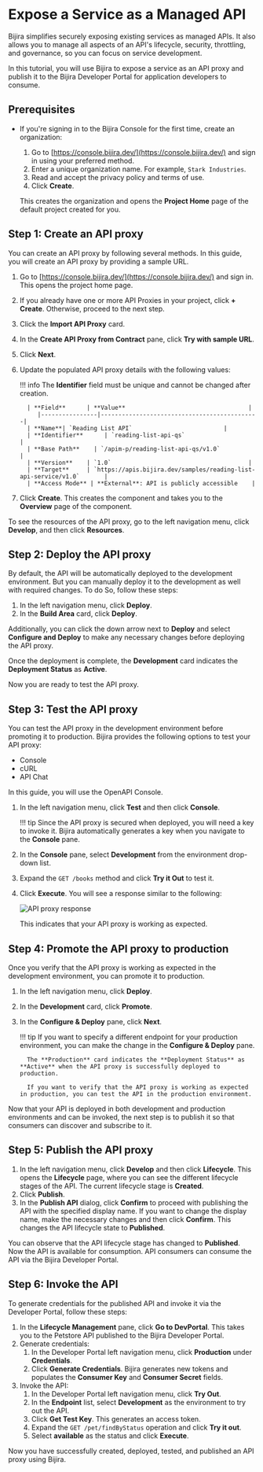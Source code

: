 # Expose a Service as a Managed API

Bijira simplifies securely exposing existing services as managed APIs. It also allows you to manage all aspects of an API's lifecycle, security, throttling, and governance, so you can focus on service development.

In this tutorial, you will use Bijira to expose a service as an API proxy and publish it to the Bijira Developer Portal for application developers to consume.

## Prerequisites

- If you're signing in to the Bijira Console for the first time, create an organization:
    1. Go to [https://console.bijira.dev/](https://console.bijira.dev/) and sign in using your preferred method.
    2. Enter a unique organization name. For example, `Stark Industries`.
    3. Read and accept the privacy policy and terms of use.
    4. Click **Create**.

  This creates the organization and opens the **Project Home** page of the default project created for you.

## Step 1: Create an API proxy

You can create an API proxy by following several methods. In this guide, you will create an API proxy by providing a sample URL.

1. Go to [https://console.bijira.dev/](https://console.bijira.dev/) and sign in. This opens the project home page.
2. If you already have one or more API Proxies in your project, click **+ Create**. Otherwise, proceed to the next step.
3. Click the **Import API Proxy** card.
4. In the **Create API Proxy from Contract** pane, click **Try with sample URL**.
5. Click **Next**.
6. Update the populated API proxy details with the following values:

    !!! info
         The **Identifier** field must be unique and cannot be changed after creation.

         | **Field**      | **Value**                                   |
            |----------------|---------------------------------------------|
         | **Name**| `Reading List API`                          |
         | **Identifier**      | `reading-list-api-qs`                          |
         | **Base Path**    | `/apim-p/reading-list-api-qs/v1.0`                                    |
         | **Version**    | `1.0`                                       |
         | **Target**     | `https://apis.bijira.dev/samples/reading-list-api-service/v1.0`       |
         | **Access Mode** | **External**: API is publicly accessible    |

7. Click **Create**. This creates the component and takes you to the **Overview** page of the component.

To see the resources of the API proxy, go to the left navigation menu, click **Develop**, and then click **Resources**.

## Step 2: Deploy the API proxy

By default, the API will be automatically deployed to the development environment. But you can manually deploy it to the development as well with required changes. To do So, follow these steps:

1. In the left navigation menu, click **Deploy**.
2. In the **Build Area** card, click **Deploy**.

Additionally, you can click the down arrow next to **Deploy** and select **Configure and Deploy** to make any necessary changes before deploying the API proxy.

Once the deployment is complete, the **Development** card indicates the **Deployment Status** as **Active**.

Now you are ready to test the API proxy.

## Step 3: Test the API proxy

You can test the API proxy in the development environment before promoting it to production. Bijira provides the following options to test your API proxy:

- Console
- cURL
- API Chat

In this guide, you will use the OpenAPI Console.

1. In the left navigation menu, click **Test** and then click **Console**.

    !!! tip
         Since the API proxy is secured when deployed, you will need a key to invoke it. Bijira automatically generates a key when you navigate to the **Console** pane.

2. In the **Console** pane, select **Development** from the environment drop-down list.
3. Expand the `GET /books` method and click **Try it Out** to test it.
4. Click **Execute**. You will see a response similar to the following:

   ![API proxy response](../assets/img/tutorials/api-proxy-response.png)

   This indicates that your API proxy is working as expected.

## Step 4: Promote the API proxy to production

Once you verify that the API proxy is working as expected in the development environment, you can promote it to production.

1. In the left navigation menu, click **Deploy**.
2. In the **Development** card, click **Promote**.
3. In the **Configure & Deploy** pane, click **Next**.

    !!! tip
         If you want to specify a different endpoint for your production environment, you can make the change in the **Configure & Deploy** pane.

         The **Production** card indicates the **Deployment Status** as **Active** when the API proxy is successfully deployed to production.

         If you want to verify that the API proxy is working as expected in production, you can test the API in the production environment.

Now that your API is deployed in both development and production environments and can be invoked, the next step is to publish it so that consumers can discover and subscribe to it.

## Step 5: Publish the API proxy

1. In the left navigation menu, click **Develop** and then click **Lifecycle**. This opens the **Lifecycle** page, where you can see the different lifecycle stages of the API. The current lifecycle stage is **Created**.
2. Click **Publish**.
3. In the **Publish API** dialog, click **Confirm** to proceed with publishing the API with the specified display name. If you want to change the display name, make the necessary changes and then click **Confirm**. This changes the API lifecycle state to **Published**.

You can observe that the API lifecycle stage has changed to **Published**. Now the API is available for consumption. API consumers can consume the API via the Bijira Developer Portal.

## Step 6: Invoke the API

To generate credentials for the published API and invoke it via the Developer Portal, follow these steps:

1. In the **Lifecycle Management** pane, click **Go to DevPortal**. This takes you to the Petstore API published to the Bijira Developer Portal.
2. Generate credentials:
    1. In the Developer Portal left navigation menu, click **Production** under **Credentials**.
    2. Click **Generate Credentials**. Bijira generates new tokens and populates the **Consumer Key** and **Consumer Secret** fields.
3. Invoke the API:
    1. In the Developer Portal left navigation menu, click **Try Out**.
    2. In the **Endpoint** list, select **Development** as the environment to try out the API.
    3. Click **Get Test Key**. This generates an access token.
    4. Expand the `GET /pet/findByStatus` operation and click **Try it out**.
    5. Select **available** as the status and click **Execute**.

Now you have successfully created, deployed, tested, and published an API proxy using Bijira.
